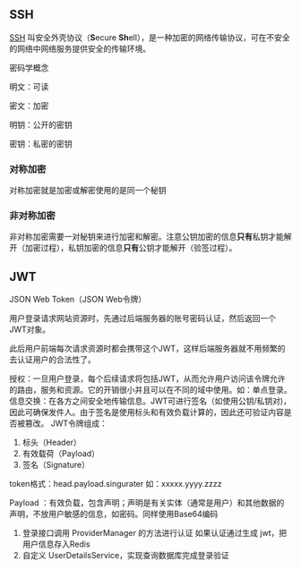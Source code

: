 ## SSH

[SSH](https://link.zhihu.com/?target=https%3A//zh.wikipedia.org/wiki/Secure_Shell) 叫安全外壳协议（**S**ecure **Sh**ell），是一种加密的网络传输协议，可在不安全的网络中网络服务提供安全的传输环境。

密码学概念

明文：可读 

密文：加密

明钥：公开的密钥

 密钥：私密的密钥

### 对称加密

对称加密就是加密或解密使用的是同一个秘钥

### 非对称加密

非对称加密需要一对秘钥来进行加密和解密。注意公钥加密的信息**只有**私钥才能解开（加密过程），私钥加密的信息**只有**公钥才能解开（验签过程）。

## JWT

JSON Web Token（JSON Web令牌）

用户登录请求网站资源时，先通过后端服务器的账号密码认证，然后返回一个JWT对象。

此后用户前端每次请求资源时都会携带这个JWT，这样后端服务器就不用频繁的去认证用户的合法性了。

授权：一旦用户登录，每个后续请求将包括JWT，从而允许用户访问该令牌允许的路由，服务和资源。它的开销很小并且可以在不同的域中使用。如：单点登录。
信息交换：在各方之间安全地传输信息。JWT可进行签名（如使用公钥/私钥对)，因此可确保发件人。由于签名是使用标头和有效负载计算的，因此还可验证内容是否被篡改。
JWT令牌组成：

1. 标头（Header）
2. 有效载荷（Payload）
3. 签名（Signature）

token格式：head.payload.singurater 如：xxxxx.yyyy.zzzz

Payload ：有效负载，包含声明；声明是有关实体（通常是用户）和其他数据的声明，不放用户敏感的信息，如密码。同样使用Base64编码



1. 登录接口调用 ProviderManager 的方法进行认证 如果认证通过生成 jwt，把用户信息存入Redis
2. 自定义 UserDetailsService，实现查询数据库完成登录验证
